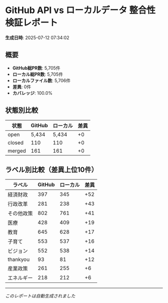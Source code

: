 # GitHub API vs ローカルデータ 整合性検証レポート

**生成日時**: 2025-07-12 07:34:02

## 概要

- **GitHub総PR数**: 5,705件
- **ローカル総PR数**: 5,705件
- **ローカルファイル数**: 5,706件
- **差異**: 0件
- **カバレッジ**: 100.0%

## 状態別比較

| 状態 | GitHub | ローカル | 差異 |
|------|--------|----------|------|
| open | 5,434 | 5,434 | +0 |
| closed | 110 | 110 | +0 |
| merged | 161 | 161 | +0 |

## ラベル別比較（差異上位10件）

| ラベル | GitHub | ローカル | 差異 |
|--------|--------|----------|------|
| 経済財政 | 397 | 345 | +52 |
| 行政改革 | 281 | 238 | +43 |
| その他政策 | 802 | 761 | +41 |
| 医療 | 428 | 409 | +19 |
| 教育 | 645 | 628 | +17 |
| 子育て | 553 | 537 | +16 |
| ビジョン | 552 | 538 | +14 |
| thankyou | 93 | 81 | +12 |
| 産業政策 | 261 | 255 | +6 |
| エネルギー | 218 | 212 | +6 |

---
*このレポートは自動生成されました*